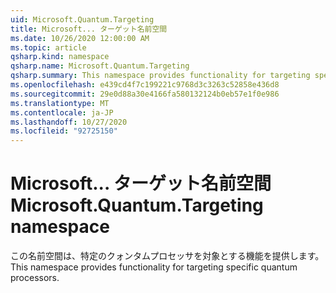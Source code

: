 ```yaml
---
uid: Microsoft.Quantum.Targeting
title: Microsoft... ターゲット名前空間
ms.date: 10/26/2020 12:00:00 AM
ms.topic: article
qsharp.kind: namespace
qsharp.name: Microsoft.Quantum.Targeting
qsharp.summary: This namespace provides functionality for targeting specific quantum processors.
ms.openlocfilehash: e439cd4f7c199221c9768d3c3263c52858e436d8
ms.sourcegitcommit: 29e0d88a30e4166fa580132124b0eb57e1f0e986
ms.translationtype: MT
ms.contentlocale: ja-JP
ms.lasthandoff: 10/27/2020
ms.locfileid: "92725150"
---
```

# <a name="microsoftquantumtargeting-namespace"></a><span data-ttu-id="0c700-102">Microsoft... ターゲット名前空間</span><span class="sxs-lookup"><span data-stu-id="0c700-102">Microsoft.Quantum.Targeting namespace</span></span>

<span data-ttu-id="0c700-103">この名前空間は、特定のクォンタムプロセッサを対象とする機能を提供します。</span><span class="sxs-lookup"><span data-stu-id="0c700-103">This namespace provides functionality for targeting specific quantum processors.</span></span>

